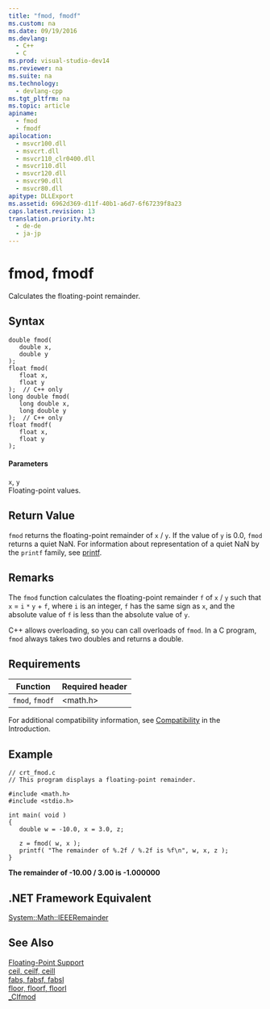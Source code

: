 ```yaml
---
title: "fmod, fmodf"
ms.custom: na
ms.date: 09/19/2016
ms.devlang: 
  - C++
  - C
ms.prod: visual-studio-dev14
ms.reviewer: na
ms.suite: na
ms.technology: 
  - devlang-cpp
ms.tgt_pltfrm: na
ms.topic: article
apiname: 
  - fmod
  - fmodf
apilocation: 
  - msvcr100.dll
  - msvcrt.dll
  - msvcr110_clr0400.dll
  - msvcr110.dll
  - msvcr120.dll
  - msvcr90.dll
  - msvcr80.dll
apitype: DLLExport
ms.assetid: 6962d369-d11f-40b1-a6d7-6f67239f8a23
caps.latest.revision: 13
translation.priority.ht: 
  - de-de
  - ja-jp
---
```

# fmod, fmodf
Calculates the floating-point remainder.  
  
## Syntax  
  
```  
double fmod(   
   double x,  
   double y   
);  
float fmod(  
   float x,  
   float y   
);  // C++ only  
long double fmod(  
   long double x,  
   long double y  
);  // C++ only  
float fmodf(   
   float x,  
   float y   
);  
```  
  
#### Parameters  
 `x`, `y`  
 Floating-point values.  
  
## Return Value  
 `fmod` returns the floating-point remainder of `x` / `y`. If the value of `y` is 0.0, `fmod` returns a quiet NaN. For information about representation of a quiet NaN by the `printf` family, see [printf](../vs140/printf--_printf_l--wprintf--_wprintf_l.md).  
  
## Remarks  
 The `fmod` function calculates the floating-point remainder `f` of `x` / `y` such that `x` = `i` `*` `y` + `f`, where `i` is an integer, `f` has the same sign as `x`, and the absolute value of `f` is less than the absolute value of `y`.  
  
 C++ allows overloading, so you can call overloads of `fmod`. In a C program, `fmod` always takes two doubles and returns a double.  
  
## Requirements  
  
|Function|Required header|  
|--------------|---------------------|  
|`fmod`, `fmodf`|<math.h>|  
  
 For additional compatibility information, see [Compatibility](../vs140/Compatibility.md) in the Introduction.  
  
## Example  
  
```  
// crt_fmod.c  
// This program displays a floating-point remainder.  
  
#include <math.h>  
#include <stdio.h>  
  
int main( void )  
{  
   double w = -10.0, x = 3.0, z;  
  
   z = fmod( w, x );  
   printf( "The remainder of %.2f / %.2f is %f\n", w, x, z );  
}  
```  
  
 **The remainder of -10.00 / 3.00 is -1.000000**   
## .NET Framework Equivalent  
 [System::Math::IEEERemainder](https://msdn.microsoft.com/en-us/library/system.math.ieeeremainder.aspx)  
  
## See Also  
 [Floating-Point Support](../vs140/Floating-Point-Support.md)   
 [ceil, ceilf, ceill](../vs140/ceil--ceilf--ceill.md)   
 [fabs, fabsf, fabsl](../vs140/fabs--fabsf--fabsl.md)   
 [floor, floorf, floorl](../vs140/floor--floorf--floorl.md)   
 [_CIfmod](../vs140/_CIfmod.md)